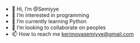 - 👋 Hi, I’m @Semiyye
- 👀 I’m interested in programming
- 🌱 I’m currently learning Python
- 💞️ I’m looking to collaborate on peoples
- 📫 How to reach me kerimovasemiyye@gmail.com

<!---
Semiyye/Semiyye is a ✨ special ✨ repository because its `README.md` (this file) appears on your GitHub profile.
You can click the Preview link to take a look at your changes.
--->
